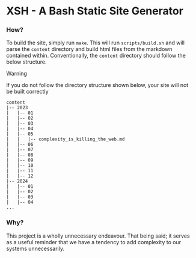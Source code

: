 # XSH - A Bash Static Site Generator

### How?
To build the site, simply run `make`. This will run `scripts/build.sh` and will parse the `content` directory and build html files from the markdown contained within. Conventionally, the 
`content` directory should follow the below structure.

> [!WARNING]
> If you do not follow the directory structure shown below, your site will not be built correctly

```
content
|-- 2023
|   |-- 01
|   |-- 02
|   |-- 03
|   |-- 04
|   |-- 05
|   |   |-- complexity_is_killing_the_web.md
|   |-- 06
|   |-- 07
|   |-- 08
|   |-- 09
|   |-- 10
|   |-- 11
|   |-- 12
|-- 2024
|   |-- 01
|   |-- 02
|   |-- 03
|   |-- 04
...
```

### Why?
This project is a wholly unnecessary endeavour. That being said; it serves as a useful reminder that we have a tendency to 
add complexity to our systems unnecessarily.
